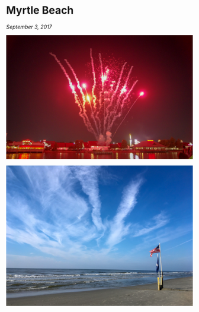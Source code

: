 # Myrtle Beach

_September 3, 2017_

![](../../../static/images/swan/1709MyrtleBeach/20170903_IMGP9878.jpg)

![](../../../static/images/swan/1709MyrtleBeach/20170903_IMG_0696.jpg)

